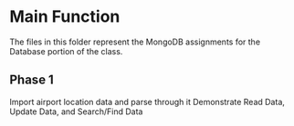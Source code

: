 # **Main Function**
The files in this folder represent the MongoDB assignments for the Database portion of the class.

## **Phase 1**
Import airport location data and parse through it
Demonstrate Read Data, Update Data, and Search/Find Data
